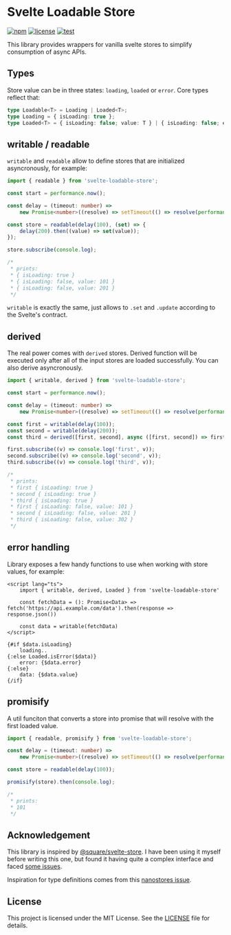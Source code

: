 # Svelte Loadable Store

[![npm](https://img.shields.io/npm/v/svelte-loadable-store)](https://www.npmjs.com/package/svelte-loadable-store)
[![license](https://img.shields.io/github/license/ngalaiko/svelte-loadable-store)](https://raw.githubusercontent.com/ngalaiko/svelte-loadable-store/master/LICENSE)
[![test](https://github.com/ngalaiko/svelte-loadable-store/actions/workflows/test.yaml/badge.svg)](https://github.com/ngalaiko/svelte-loadable-store/actions/workflows/test.yaml)

This library provides wrappers for vanilla svelte stores to simplify consumption of async APIs.

## Types

Store value can be in three states: `loading`, `loaded` or `error`. Core types reflect that:

```typescript
type Loadable<T> = Loading | Loaded<T>;
type Loading = { isLoading: true };
type Loaded<T> = { isLoading: false; value: T } | { isLoading: false; error: any };
```

## writable / readable

`writable` and `readable` allow to define stores that are initialized asyncronously, for example:

```typescript
import { readable } from 'svelte-loadable-store';

const start = performance.now();

const delay = (timeout: number) =>
	new Promise<number>((resolve) => setTimeout(() => resolve(performance.now() - start), timeout));

const store = readable(delay(100), (set) => {
	delay(200).then((value) => set(value));
});

store.subscribe(console.log);

/*
 * prints:
 * { isLoading: true }
 * { isLoading: false, value: 101 }
 * { isLoading: false, value: 201 }
 */
```

`writable` is exactly the same, just allows to `.set` and `.update` according to the Svelte's contract.

## derived

The real power comes with `derived` stores. Derived function will be executed only after all of the
input stores are loaded successfully. You can also derive asyncronously.

```typescript
import { writable, derived } from 'svelte-loadable-store';

const start = performance.now();

const delay = (timeout: number) =>
	new Promise<number>((resolve) => setTimeout(() => resolve(performance.now() - start), timeout));

const first = writable(delay(100));
const second = writable(delay(200));
const third = derived([first, second], async ([first, second]) => first + second);

first.subscribe((v) => console.log('first', v));
second.subscribe((v) => console.log('second', v));
third.subscribe((v) => console.log('third', v));

/*
 * prints:
 * first { isLoading: true }
 * second { isLoading: true }
 * third { isLoading: true }
 * first { isLoading: false, value: 101 }
 * second { isLoading: false, value: 201 }
 * third { isLoading: false, value: 302 }
 */
```

## error handling

Library exposes a few handy functions to use when working with store values, for example:

```svelte
<script lang="ts">
    import { writable, derived, Loaded } from 'svelte-loadable-store'

    const fetchData = (): Promise<Data> => fetch('https://api.example.com/data').then(response => response.json())

    const data = writable(fetchData)
</script>

{#if $data.isLoading}
    loading..
{:else Loaded.isError($data)}
    error: {$data.error}
{:else}
    data: {$data.value}
{/if}
```

## promisify

A util funciton that converts a store into promise that will resolve with the first loaded value.

```ts
import { readable, promisify } from 'svelte-loadable-store';

const delay = (timeout: number) =>
	new Promise<number>((resolve) => setTimeout(() => resolve(performance.now() - start), timeout));

const store = readable(delay(100));

promisify(store).then(console.log);

/*
 * prints:
 * 101
 */
```

## Acknowledgement

This library is inspired by [@square/svelte-store](https://github.com/square/svelte-store). I have been using it myself
before writing this one, but found it having quite a complex interface and faced [some issues](https://github.com/square/svelte-store/issues/61).

Inspiration for type definitions comes from this [nanostores issue](https://github.com/orgs/nanostores/discussions/150).

## License

This project is licensed under the MIT License. See the [LICENSE](LICENSE) file for details.
